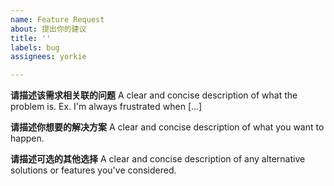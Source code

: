 ```yaml
---
name: Feature Request
about: 提出你的建议
title: ''
labels: bug
assignees: yorkie

---
```


**请描述该需求相关联的问题**
A clear and concise description of what the problem is. Ex. I'm always frustrated when [...]

**请描述你想要的解决方案**
A clear and concise description of what you want to happen.

**请描述可选的其他选择**
A clear and concise description of any alternative solutions or features you've considered.
